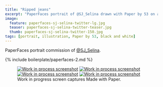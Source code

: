 ```yaml
---
title: "Ripped jeans"
excerpt: "PaperFaces portrait of @SJ_Selina drawn with Paper by 53 on an iPad."
image: 
  feature: paperfaces-sj-selina-twitter-lg.jpg
  teaser: paperfaces-sj-selina-twitter-teaser.jpg
  thumb: paperfaces-sj-selina-twitter-150.jpg
tags: [portrait, illustration, Paper by 53, black and white]
---
```


PaperFaces portrait commission of [@SJ_Selina](http://twitter.com/SJ_Selina).

{% include boilerplate/paperfaces-2.md %}

<figure class="third">
  <a href="{{ site.url }}/assets/images/paperfaces-sj-selina-process-1-lg.jpg"><img src="{{ site.url }}/assets/images/paperfaces-sj-selina-process-1-600.jpg" alt="Work in process screenshot"></a>
  <a href="{{ site.url }}/assets/images/paperfaces-sj-selina-process-2-lg.jpg"><img src="{{ site.url }}/assets/images/paperfaces-sj-selina-process-2-600.jpg" alt="Work in process screenshot"></a>
  <a href="{{ site.url }}/assets/images/paperfaces-sj-selina-process-3-lg.jpg"><img src="{{ site.url }}/assets/images/paperfaces-sj-selina-process-3-600.jpg" alt="Work in process screenshot"></a>
  <a href="{{ site.url }}/assets/images/paperfaces-sj-selina-process-4-lg.jpg"><img src="{{ site.url }}/assets/images/paperfaces-sj-selina-process-4-600.jpg" alt="Work in process screenshot"></a>
  <figcaption>Work in progress screen captures Made with Paper.</figcaption>
</figure>